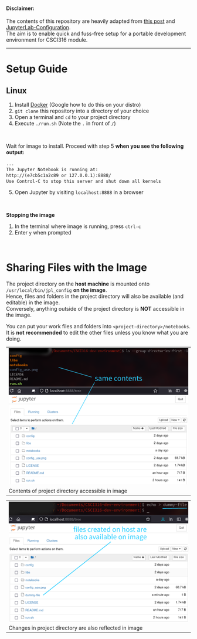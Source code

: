 #### Disclaimer:

The contents of this repository are heavily adapted from
[this post](https://towardsdatascience.com/how-to-setup-your-jupyterlab-project-environment-74909dade29b)
and [JupyterLab-Configuration](https://github.com/frankzickert/jupyterlab-configuration).<br/>
The aim is to enable quick and fuss-free setup for a portable development environment for CSCI316 module.

---

# Setup Guide

## Linux

1. Install [Docker](https://docs.docker.com/engine/install/) (Google how to do this on your distro)
2. `git clone` this repository into a directory of your choice
3. Open a terminal and `cd` to your project directory
4. Execute `./run.sh` (Note the `.` in front of `/`)

<br/>

Wait for image to install. Proceed with step 5 **when you see the following output:**

    ...
    The Jupyter Notebook is running at:
    http://(e7cb5c1a2c89 or 127.0.0.1):8888/
    Use Control-C to stop this server and shut down all kernels

5. Open Jupyter by visiting `localhost:8888` in a browser

<br/>

**Stopping the image**

1. In the terminal where image is running, press `ctrl-c`
2. Enter `y` when prompted

<br/>

# Sharing Files with the Image

The project directory on the **host machine** is mounted onto `/usr/local/bin/jpl_config` **on the image**.<br/>
Hence, files and folders in the project directory will also be available (and editable) in the image.<br/>
Conversely, anything outside of the project directory is **NOT** accessible in the image.<br/>

You can put your work files and folders into `<project-directory>/notebooks`.<br/>
It is **not recommended** to edit the other files unless you know what you are doing.

<table class="image">
<tr><td><img src="usage_1.png" width="600"></td></tr>
<tr><td class="caption" >Contents of project directory accessible in image</td></tr>
</table>

<table class="image">
<tr><td><img src="usage_2.png" width="600"></td></tr>
<tr><td class="caption" >Changes in project directory are also reflected in image</td></tr>
</table>
